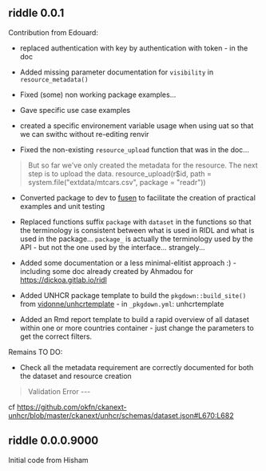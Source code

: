 ## riddle  0.0.1

Contribution from Edouard:

 * replaced authentication with key by authentication with token - in the doc

 * Added missing parameter documentation for `visibility` in `resource_metadata()`
 
 * Fixed (some) non working package examples... 
 
 * Gave specific use case examples
 
 * created a specific environement variable usage when using uat so that we can swithc without re-editing renvir
 
 * Fixed the non-existing `resource_upload` function that was in the doc... 
 
 > But so far we've only created the metadata for the resource. The next step is to upload the data.
 > resource_upload(r$id, path = system.file("extdata/mtcars.csv", package = "readr"))

 * Converted package to dev to [fusen](https://thinkr-open.github.io/fusen) to facilitate the creation of practical examples and unit testing
 
 * Replaced functions suffix `package` with `dataset` in the functions so that the terminology is consistent between what is used in RIDL and what is used in the package... `package_` is actually the terminology used by the API - but not the one used by the interface... strangely... 
 
 * Added some documentation or a less minimal-elitist approach :) - including some doc already created by Ahmadou for https://dickoa.gitlab.io/ridl 
 
 * Added UNHCR package template to build the `pkgdown::build_site()` from [vidonne/unhcrtemplate](https://github.com/vidonne/unhcrtemplate) -  in `_pkgdown.yml`: unhcrtemplate
 
 * Added an Rmd report template to build a rapid overview of all dataset within one or more countries container - just change the parameters to get the correct filters.
 
 
Remains TO DO:
 
  * Check all the metadata requirement are correctly documented for both the dataset and resource creation
  
  > Validation Error --- 

cf https://github.com/okfn/ckanext-unhcr/blob/master/ckanext/unhcr/schemas/dataset.json#L670:L682


## riddle   0.0.0.9000

Initial code from Hisham
